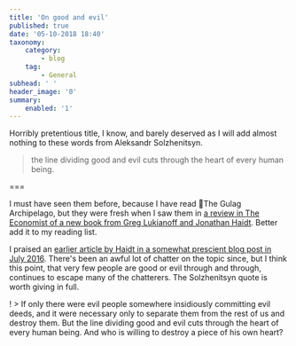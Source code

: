 ```yaml
---
title: 'On good and evil'
published: true
date: '05-10-2018 18:40'
taxonomy:
    category:
        - blog
    tag:
        - General
subhead: ' '
header_image: '0'
summary:
    enabled: '1'
---
```


 

Horribly pretentious title, I know, and barely deserved as I will add almost nothing to these words from Aleksandr Solzhenitsyn.

> the line dividing good and evil cuts through the heart of every human being.

===

I must have seen them before, because I have read The Gulag Archipelago, but they were fresh when I saw them in [a review in The Economist of a new book from Greg Lukianoff and Jonathan Haidt](https://www.economist.com/books-and-arts/2018/09/29/the-real-victims-of-campus-activism-are-the-students). Better add it to my reading list.

I praised an [earlier article by Haidt in a somewhat prescient blog post in July 2016](https://www.jeremycherfas.net/blog/in-the-mind-of-the-body-politic). There's been an awful lot of chatter on the topic since, but I think this point, that very few people are good or evil through and through, continues to escape many of the chatterers. The Solzhenitsyn quote is worth giving in full.

! > If only there were evil people somewhere insidiously committing evil deeds, and it were necessary only to separate them from the rest of us and destroy them. But the line dividing good and evil cuts through the heart of every human being. And who is willing to destroy a piece of his own heart?
